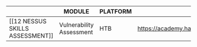 
|                                 | MODULE                   | PLATFORM | LINK TO LAB                                            |
| ------------------------------- | ------------------------ | -------- | ------------------------------------------------------ |
| [[12 NESSUS SKILLS ASSESSMENT]] | Vulnerability Assessment | HTB      | https://academy.hackthebox.com/module/108/section/1233 |



